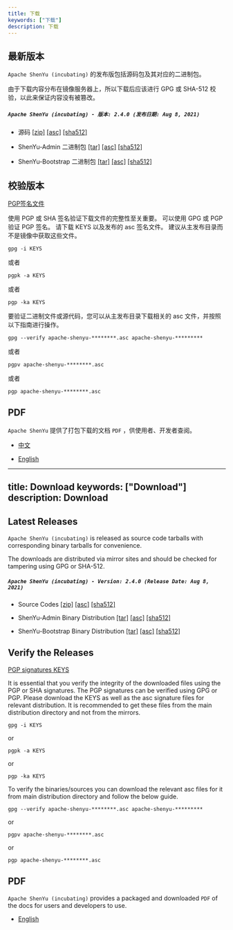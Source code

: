 ```yaml
---
title: 下载
keywords: ["下载"]
description: 下载
---
```


## 最新版本

`Apache ShenYu (incubating)` 的发布版包括源码包及其对应的二进制包。

由于下载内容分布在镜像服务器上，所以下载后应该进行 GPG 或 SHA-512 校验，以此来保证内容没有被篡改。

##### `Apache ShenYu (incubating) - 版本: 2.4.0 (发布日期: Aug 8, 2021)`

- 源码 [[zip]](https://www.apache.org/dyn/closer.cgi/incubator/shenyu/2.4.0/apache-shenyu-incubating-2.4.0-src.zip) [[asc]](https://downloads.apache.org/incubator/shenyu/2.4.0/apache-shenyu-incubating-2.4.0-src.zip.asc) [[sha512]](https://downloads.apache.org/incubator/shenyu/2.4.0/apache-shenyu-incubating-2.4.0-src.zip.sha512)

- ShenYu-Admin 二进制包 [[tar]](https://www.apache.org/dyn/closer.cgi/incubator/shenyu/2.4.0/apache-shenyu-incubating-2.4.0-admin-bin.tar.gz) [[asc]](https://downloads.apache.org/incubator/shenyu/2.4.0/apache-shenyu-incubating-2.4.0-admin-bin.tar.gz.asc) [[sha512]](https://downloads.apache.org/incubator/shenyu/2.4.0/apache-shenyu-incubating-2.4.0-admin-bin.tar.gz.sha512)

- ShenYu-Bootstrap 二进制包 [[tar]](https://www.apache.org/dyn/closer.cgi/incubator/shenyu/2.4.0/apache-shenyu-incubating-2.4.0-bootstrap-bin.tar.gz) [[asc]](https://downloads.apache.org/incubator/shenyu/2.4.0/apache-shenyu-incubating-2.4.0-bootstrap-bin.tar.gz.asc) [[sha512]](https://downloads.apache.org/incubator/shenyu/2.4.0/apache-shenyu-incubating-2.4.0-bootstrap-bin.tar.gz.sha512)

## 校验版本

[PGP签名文件](https://downloads.apache.org/incubator/shenyu/KEYS)

使用 PGP 或 SHA 签名验证下载文件的完整性至关重要。
可以使用 GPG 或 PGP 验证 PGP 签名。
请下载 KEYS 以及发布的 asc 签名文件。
建议从主发布目录而不是镜像中获取这些文件。

```shell
gpg -i KEYS
```

或者

```shell
pgpk -a KEYS
```

或者

```shell
pgp -ka KEYS
```

要验证二进制文件或源代码，您可以从主发布目录下载相关的 asc 文件，并按照以下指南进行操作。

```shell
gpg --verify apache-shenyu-********.asc apache-shenyu-*********
```

或者

```shell
pgpv apache-shenyu-********.asc
```

或者

```shell
pgp apache-shenyu-********.asc
```

## PDF

`Apache ShenYu` 提供了打包下载的文档 `PDF` ，供使用者、开发者查阅。

* [中文](/pdf/apache_shenyu_docs_zh.pdf)

* [English](/pdf/apache_shenyu_docs_en.pdf)

---
title: Download
keywords: ["Download"]
description: Download
---

## Latest Releases

`Apache ShenYu (incubating)` is released as source code tarballs with corresponding binary tarballs for convenience.

The downloads are distributed via mirror sites and should be checked for tampering using GPG or SHA-512.

##### `Apache ShenYu (incubating) - Version: 2.4.0 (Release Date: Aug 8, 2021)`

- Source Codes [[zip]](https://www.apache.org/dyn/closer.cgi/incubator/shenyu/2.4.0/apache-shenyu-incubating-2.4.0-src.zip) [[asc]](https://downloads.apache.org/incubator/shenyu/2.4.0/apache-shenyu-incubating-2.4.0-src.zip.asc) [[sha512]](https://downloads.apache.org/incubator/shenyu/2.4.0/apache-shenyu-incubating-2.4.0-src.zip.sha512)

- ShenYu-Admin Binary Distribution [[tar]](https://www.apache.org/dyn/closer.cgi/incubator/shenyu/2.4.0/apache-shenyu-incubating-2.4.0-admin-bin.tar.gz) [[asc]](https://downloads.apache.org/incubator/shenyu/2.4.0/apache-shenyu-incubating-2.4.0-admin-bin.tar.gz.asc) [[sha512]](https://downloads.apache.org/incubator/shenyu/2.4.0/apache-shenyu-incubating-2.4.0-admin-bin.tar.gz.sha512)

- ShenYu-Bootstrap Binary Distribution [[tar]](https://www.apache.org/dyn/closer.cgi/incubator/shenyu/2.4.0/apache-shenyu-incubating-2.4.0-bootstrap-bin.tar.gz) [[asc]](https://downloads.apache.org/incubator/shenyu/2.4.0/apache-shenyu-incubating-2.4.0-bootstrap-bin.tar.gz.asc) [[sha512]](https://downloads.apache.org/incubator/shenyu/2.4.0/apache-shenyu-incubating-2.4.0-bootstrap-bin.tar.gz.sha512)

## Verify the Releases

[PGP signatures KEYS](https://downloads.apache.org/incubator/shenyu/KEYS)

It is essential that you verify the integrity of the downloaded files using the PGP or SHA signatures.
The PGP signatures can be verified using GPG or PGP.
Please download the KEYS as well as the asc signature files for relevant distribution.
It is recommended to get these files from the main distribution directory and not from the mirrors.

```shell
gpg -i KEYS
```

or

```shell
pgpk -a KEYS
```

or

```shell
pgp -ka KEYS
```

To verify the binaries/sources you can download the relevant asc files for it from main distribution directory and follow the below guide.

```shell
gpg --verify apache-shenyu-********.asc apache-shenyu-*********
```

or

```shell
pgpv apache-shenyu-********.asc
```

or

```shell
pgp apache-shenyu-********.asc
```

## PDF

`Apache ShenYu (incubating)` provides a packaged and downloaded `PDF` of the docs for users and developers to use.

* [English](/pdf/apache_shenyu_docs_en.pdf)

